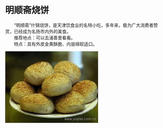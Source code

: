 # 明顺斋烧饼  

&emsp;&emsp;“明顺斋”什锦烧饼，是天津饮食业的名特小吃，多年来，极为广大消费者赞赏，已经成为名扬市内外的美食。   
&emsp;&emsp;推荐地点：可以去浦善里看看。   
&emsp;&emsp;特点：具有外皮金黄酥脆、内层绵软适口。   
  
![](https://raw.githubusercontent.com/szqq0512/Pic/main/img/202201212003314.png)  